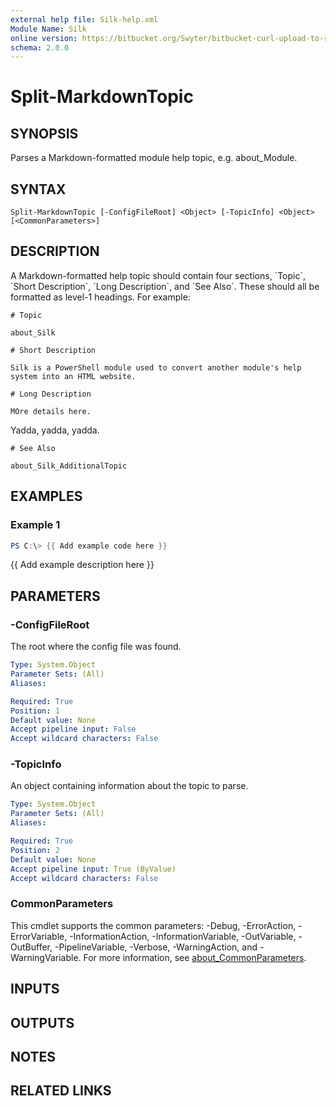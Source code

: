 ```yaml
---
external help file: Silk-help.xml
Module Name: Silk
online version: https://bitbucket.org/Swyter/bitbucket-curl-upload-to-repo-downloads
schema: 2.0.0
---
```


# Split-MarkdownTopic

## SYNOPSIS
Parses a Markdown-formatted module help topic, e.g.
about_Module.

## SYNTAX

```
Split-MarkdownTopic [-ConfigFileRoot] <Object> [-TopicInfo] <Object> [<CommonParameters>]
```

## DESCRIPTION
A Markdown-formatted help topic should contain four sections, \`Topic\`, \`Short Description\`, \`Long Description\`, and \`See Also\`. 
These should all be formatted as level-1 headings. 
For example:

    # Topic

    about_Silk

    # Short Description

    Silk is a PowerShell module used to convert another module's help system into an HTML website.

    # Long Description

    MOre details here. 
Yadda, yadda, yadda.

    # See Also

    about_Silk_AdditionalTopic

## EXAMPLES

### Example 1
```powershell
PS C:\> {{ Add example code here }}
```

{{ Add example description here }}

## PARAMETERS

### -ConfigFileRoot
The root where the config file was found.

```yaml
Type: System.Object
Parameter Sets: (All)
Aliases:

Required: True
Position: 1
Default value: None
Accept pipeline input: False
Accept wildcard characters: False
```

### -TopicInfo
An object containing information about the topic to parse.

```yaml
Type: System.Object
Parameter Sets: (All)
Aliases:

Required: True
Position: 2
Default value: None
Accept pipeline input: True (ByValue)
Accept wildcard characters: False
```

### CommonParameters
This cmdlet supports the common parameters: -Debug, -ErrorAction, -ErrorVariable, -InformationAction, -InformationVariable, -OutVariable, -OutBuffer, -PipelineVariable, -Verbose, -WarningAction, and -WarningVariable. For more information, see [about_CommonParameters](http://go.microsoft.com/fwlink/?LinkID=113216).

## INPUTS

## OUTPUTS

## NOTES

## RELATED LINKS
